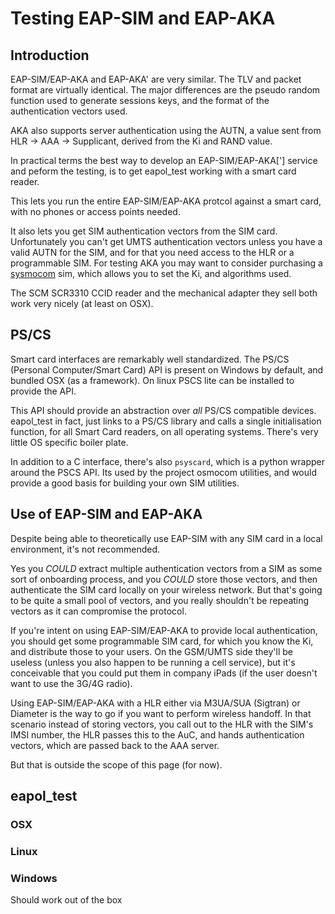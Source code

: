# Testing EAP-SIM and EAP-AKA

## Introduction
EAP-SIM/EAP-AKA and EAP-AKA' are very similar. The TLV and packet format are virtually identical.  The major differences are the pseudo random function used to generate sessions keys, and the format of the authentication vectors used.

AKA also supports server authentication using the AUTN, a value sent from HLR -> AAA -> Supplicant, derived from the Ki and RAND value.

In practical terms the best way to develop an EAP-SIM/EAP-AKA['] service and peform the testing, is to get eapol_test working with a smart card reader.

This lets you run the entire EAP-SIM/EAP-AKA protcol against a smart card, with no phones or access points needed.

It also lets you get SIM authentication vectors from the SIM card.  Unfortunately you can't get UMTS authentication vectors unless you have a valid AUTN for the SIM, and for that you need access to the HLR or a programmable SIM.  For testing AKA you may want to consider purchasing a [sysmocom](http://shop.sysmocom.de) sim, which allows you to set the Ki, and algorithms used.

The SCM SCR3310 CCID reader and the mechanical adapter they sell both work very nicely (at least on OSX).

## PS/CS

Smart card interfaces are remarkably well standardized. The PS/CS (Personal Computer/Smart Card) API is present on Windows by default, and bundled OSX (as a framework). On linux PSCS lite can be installed to provide the API.

This API should provide an abstraction over *all* PS/CS compatible devices.  eapol_test in fact, just links to a PS/CS library and calls a single initialisation function, for all Smart Card readers, on all operating systems. There's very little OS specific boiler plate.

In addition to a C interface, there's also ``psyscard``, which is a python wrapper around the PSCS API.  Its used by the project osmocom utilities, and would provide a good basis for building your own SIM utilities.

## Use of EAP-SIM and EAP-AKA
Despite being able to theoretically use EAP-SIM with any SIM card in a local environment, it's not recommended.

Yes you *COULD* extract multiple authentication vectors from a SIM as some sort of onboarding process, and you *COULD* store those vectors, and then authenticate the SIM card locally on your wireless network.  But that's going to be quite a small pool of vectors, and you really shouldn't be repeating vectors as it can compromise the protocol.

If you're intent on using EAP-SIM/EAP-AKA to provide local authentication, you should get some programmable SIM card, for which you know the Ki, and distribute those to your users.  On the GSM/UMTS side they'll be useless (unless you also happen to be running a cell service), but it's conceivable that you could put them in company iPads (if the user doesn't want to use the 3G/4G radio).

Using EAP-SIM/EAP-AKA with a HLR either via M3UA/SUA (Sigtran) or Diameter is the way to go if you want to perform wireless handoff. In that scenario instead of storing vectors, you call out to the HLR with the SIM's IMSI number, the HLR passes this to the AuC, and hands authentication vectors, which are passed back to the AAA server.

But that is outside the scope of this page (for now).  

## eapol_test
### OSX

### Linux

### Windows
Should work out of the box

